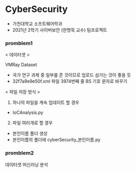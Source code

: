 # CyberSecurity
- 가천대학교 소프트웨어학과
- 2021년 2학기 사이버보안 (한명묵 교수) 팀프로젝트

### promblem1
< 데이터셋 >

VMRay Dataset
- 국가 연구 과제 중 일부를 준 것이므로 업로드 삼가는 것이 좋을 듯
- 32f7a9e9e50f.xml 파일 3974번째 줄 BS 기호 문자로 바꾸기

< 파일 저장 방식 >
1. 하나의 파일을 계속 업데이트 할 경우
- IoCAnalysis.py

2. 파일 여러개로 할 경우
- 본인이름 폴더 생성
- 본인이름의 폴더에 cyberSecurity_본인이름.py

### promblem2
데이터셋 머신러닝 분석
